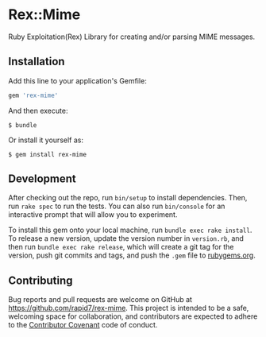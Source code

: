 # Rex::Mime

Ruby Exploitation(Rex) Library for creating and/or parsing MIME messages.

## Installation

Add this line to your application's Gemfile:

```ruby
gem 'rex-mime'
```

And then execute:

    $ bundle

Or install it yourself as:

    $ gem install rex-mime

## Development

After checking out the repo, run `bin/setup` to install dependencies. Then, run `rake spec` to run the tests. You can also run `bin/console` for an interactive prompt that will allow you to experiment.

To install this gem onto your local machine, run `bundle exec rake install`. To release a new version, update the version number in `version.rb`, and then run `bundle exec rake release`, which will create a git tag for the version, push git commits and tags, and push the `.gem` file to [rubygems.org](https://rubygems.org).

## Contributing

Bug reports and pull requests are welcome on GitHub at https://github.com/rapid7/rex-mime. This project is intended to be a safe, welcoming space for collaboration, and contributors are expected to adhere to the [Contributor Covenant](http://contributor-covenant.org) code of conduct.
